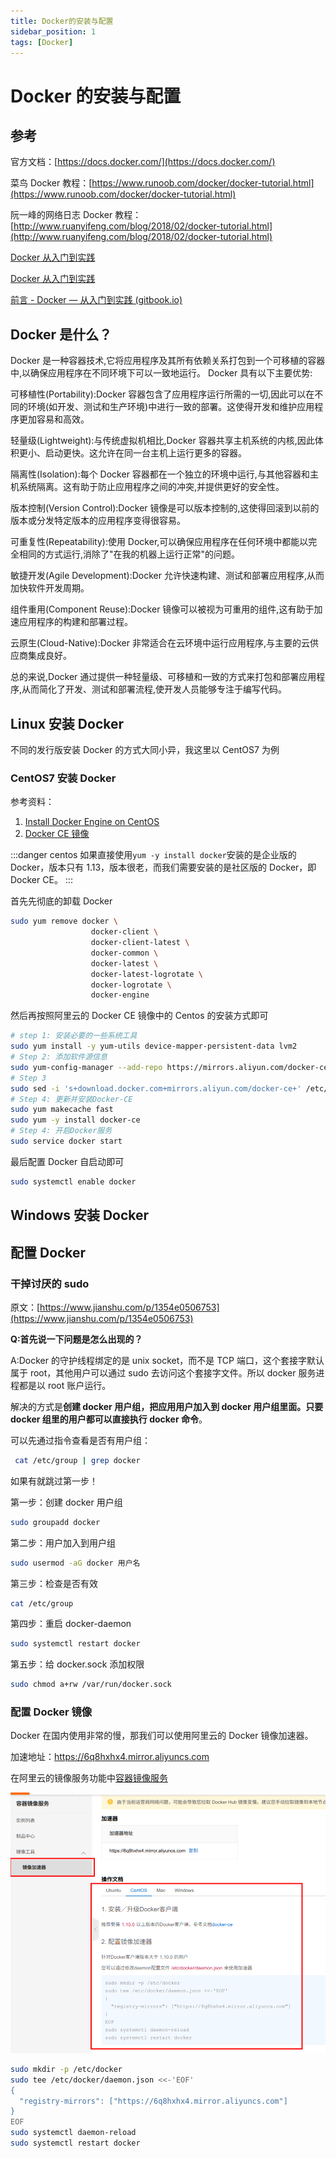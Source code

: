 ```yaml
---
title: Docker的安装与配置
sidebar_position: 1
tags: [Docker]
---
```


# Docker 的安装与配置

## 参考

官方文档：[https://docs.docker.com/](https://docs.docker.com/)

菜鸟 Docker 教程：[https://www.runoob.com/docker/docker-tutorial.html](https://www.runoob.com/docker/docker-tutorial.html)

阮一峰的网络日志 Docker 教程：[http://www.ruanyifeng.com/blog/2018/02/docker-tutorial.html](http://www.ruanyifeng.com/blog/2018/02/docker-tutorial.html)

[Docker 从入门到实践](https://vuepress.mirror.docker-practice.com/#%E6%8A%80%E6%9C%AF%E4%BA%A4%E6%B5%81)

[Docker 从入门到实践](https://yeasy.gitbook.io/docker_practice/)

[前言 - Docker — 从入门到实践 (gitbook.io)](https://yeasy.gitbook.io/docker_practice/)

## Docker 是什么？

Docker 是一种容器技术,它将应用程序及其所有依赖关系打包到一个可移植的容器中,以确保应用程序在不同环境下可以一致地运行。
Docker 具有以下主要优势:

可移植性(Portability):Docker 容器包含了应用程序运行所需的一切,因此可以在不同的环境(如开发、测试和生产环境)中进行一致的部署。这使得开发和维护应用程序更加容易和高效。

轻量级(Lightweight):与传统虚拟机相比,Docker 容器共享主机系统的内核,因此体积更小、启动更快。这允许在同一台主机上运行更多的容器。

隔离性(Isolation):每个 Docker 容器都在一个独立的环境中运行,与其他容器和主机系统隔离。这有助于防止应用程序之间的冲突,并提供更好的安全性。

版本控制(Version Control):Docker 镜像是可以版本控制的,这使得回滚到以前的版本或分发特定版本的应用程序变得很容易。

可重复性(Repeatability):使用 Docker,可以确保应用程序在任何环境中都能以完全相同的方式运行,消除了"在我的机器上运行正常"的问题。

敏捷开发(Agile Development):Docker 允许快速构建、测试和部署应用程序,从而加快软件开发周期。

组件重用(Component Reuse):Docker 镜像可以被视为可重用的组件,这有助于加速应用程序的构建和部署过程。

云原生(Cloud-Native):Docker 非常适合在云环境中运行应用程序,与主要的云供应商集成良好。

总的来说,Docker 通过提供一种轻量级、可移植和一致的方式来打包和部署应用程序,从而简化了开发、测试和部署流程,使开发人员能够专注于编写代码。

## Linux 安装 Docker

不同的发行版安装 Docker 的方式大同小异，我这里以 CentOS7 为例

### CentOS7 安装 Docker

参考资料：

1. [Install Docker Engine on CentOS](https://docs.docker.com/engine/install/centos/)
2. [Docker CE 镜像](https://developer.aliyun.com/mirror/docker-ce?spm=a2c6h.13651102.0.0.57e31b11zr5mBY)

:::danger
centos 如果直接使用`yum -y install docker`安装的是企业版的 Docker，版本只有 1.13，版本很老，而我们需要安装的是社区版的 Docker，即 Docker CE。
:::

首先先彻底的卸载 Docker

```bash
sudo yum remove docker \
                  docker-client \
                  docker-client-latest \
                  docker-common \
                  docker-latest \
                  docker-latest-logrotate \
                  docker-logrotate \
                  docker-engine
```

然后再按照阿里云的 Docker CE 镜像中的 Centos 的安装方式即可

```bash
# step 1: 安装必要的一些系统工具
sudo yum install -y yum-utils device-mapper-persistent-data lvm2
# Step 2: 添加软件源信息
sudo yum-config-manager --add-repo https://mirrors.aliyun.com/docker-ce/linux/centos/docker-ce.repo
# Step 3
sudo sed -i 's+download.docker.com+mirrors.aliyun.com/docker-ce+' /etc/yum.repos.d/docker-ce.repo
# Step 4: 更新并安装Docker-CE
sudo yum makecache fast
sudo yum -y install docker-ce
# Step 4: 开启Docker服务
sudo service docker start
```

最后配置 Docker 自启动即可

```bash
sudo systemctl enable docker
```

## Windows 安装 Docker

## 配置 Docker

### 干掉讨厌的 sudo

原文：[https://www.jianshu.com/p/1354e0506753](https://www.jianshu.com/p/1354e0506753)

**Q:首先说一下问题是怎么出现的？**

A:Docker 的守护线程绑定的是 unix socket，而不是 TCP 端口，这个套接字默认属于 root，其他用户可以通过 sudo 去访问这个套接字文件。所以 docker 服务进程都是以 root 账户运行。

解决的方式是**创建 docker 用户组，把应用用户加入到 docker 用户组里面。只要 docker 组里的用户都可以直接执行 docker 命令**。

可以先通过指令查看是否有用户组：

```bash
 cat /etc/group | grep docker
```

如果有就跳过第一步！

第一步：创建 docker 用户组

```bash
sudo groupadd docker
```

第二步：用户加入到用户组

```bash
sudo usermod -aG docker 用户名
```

第三步：检查是否有效

```bash
cat /etc/group
```

第四步：重启 docker-daemon

```bash
sudo systemctl restart docker
```

第五步：给 docker.sock 添加权限

```bash
sudo chmod a+rw /var/run/docker.sock
```

### 配置 Docker 镜像

Docker 在国内使用非常的慢，那我们可以使用阿里云的 Docker 镜像加速器。

加速地址：https://6q8hxhx4.mirror.aliyuncs.com

在阿里云的镜像服务功能中[容器镜像服务](https://cr.console.aliyun.com/)

![alt text](./imgs/aliyun-image.png)

```bash
sudo mkdir -p /etc/docker
sudo tee /etc/docker/daemon.json <<-'EOF'
{
  "registry-mirrors": ["https://6q8hxhx4.mirror.aliyuncs.com"]
}
EOF
sudo systemctl daemon-reload
sudo systemctl restart docker
```
